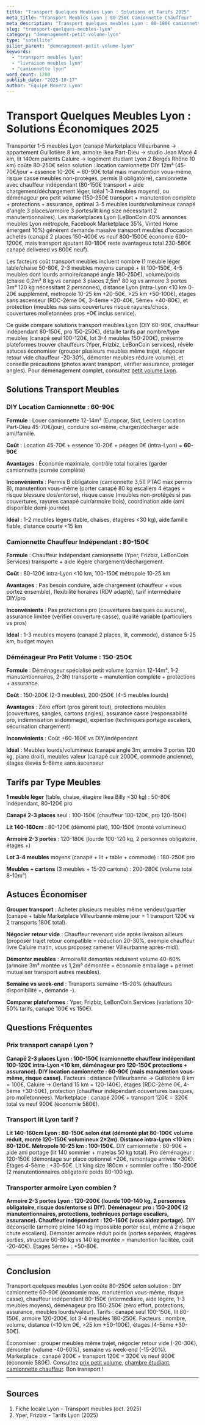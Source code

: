 ```yaml
---
title: "Transport Quelques Meubles Lyon : Solutions et Tarifs 2025"
meta_title: "Transport Meubles Lyon | 80-250€ Camionnette Chauffeur"
meta_description: "Transport quelques meubles Lyon : 80-180€ camionnette 1-5 meubles, 150-250€ pro. Canapé, lit, armoire, table. Marketplace, pros, DIY."
slug: "transport-quelques-meubles-lyon"
category: "demenagement-petit-volume-lyon"
type: "satellite"
pilier_parent: "demenagement-petit-volume-lyon"
keywords:
  - "transport meubles lyon"
  - "livraison meubles lyon"
  - "camionnette lyon"
word_count: 1200
publish_date: "2025-10-17"
author: "Équipe Moverz Lyon"
---
```


# Transport Quelques Meubles Lyon : Solutions Économiques 2025

Transporter 1-5 meubles Lyon (canapé Marketplace Villeurbanne → appartement Guillotière 8 km, armoire Ikea Part-Dieu → studio Jean Macé 4 km, lit 140cm parents Caluire → logement étudiant Lyon 2 Berges Rhône 10 km) coûte 80-250€ selon solution : location camionnette DIY 12m³ (45-70€/jour + essence 10-20€ = 60-90€ total mais manutention vous-même, risque casse meubles non-protégés, permis B obligatoire), camionnette avec chauffeur indépendant (80-150€ transport + aide chargement/déchargement léger, idéal 1-3 meubles moyens), ou déménageur pro petit volume (150-250€ transport + manutention complète + protections + assurance, optimal 3-5 meubles lourds/volumineux canapé d'angle 3 places/armoire 3 portes/lit king size nécessitant 2 manutentionnaires). Les marketplaces Lyon (LeBonCoin 40% annonces meubles Lyon métropole, Facebook Marketplace 35%, Vinted Home émergent 10%) génèrent demande massive transport meubles d'occasion achetés (canapé 2 places 150-400€ vs neuf 800-1500€ économie 600-1200€, mais transport ajoutant 80-180€ reste avantageux total 230-580€ canapé delivered vs 800€ neuf).

Les facteurs coût transport meubles incluent nombre (1 meuble léger table/chaise 50-80€, 2-3 meubles moyens canapé + lit 100-150€, 4-5 meubles dont lourds armoire/canapé angle 180-250€), volume/poids (chaise 0,2m³ 8 kg vs canapé 3 places 2,5m³ 80 kg vs armoire 3 portes 3m³ 120 kg nécessitant 2 personnes), distance Lyon (intra-Lyon <10 km 0-20€ supplément, métropole 10-25 km +20-50€, >25 km +50-100€), étages sans ascenseur (RDC-2ème 0€, 3-4ème +20-40€, 5ème+ +40-80€), et protection (meubles nus sans couvertures risque rayures/chocs, couvertures molletonnées pros +0€ inclus service).

Ce guide compare solutions transport meubles Lyon (DIY 60-90€, chauffeur indépendant 80-150€, pro 150-250€), détaille tarifs par nombre/type meubles (canapé seul 100-120€, lot 3-4 meubles 150-200€), présente plateformes trouver chauffeurs (Yper, Frizbiz, LeBonCoin services), révèle astuces économiser (grouper plusieurs meubles même trajet, négocier retour vide chauffeur -20-30%, démonter meubles réduire volume), et conseille précautions (photos avant transport, vérifier assurance, protéger angles). Pour déménagement complet, consultez [petit volume Lyon](/blog/satellites/prix-petit-demenagement-lyon).

## Solutions Transport Meubles

### DIY Location Camionnette : 60-90€

**Formule** : Louer camionnette 12-14m³ (Europcar, Sixt, Leclerc Location Part-Dieu 45-70€/jour), conduire soi-même, charger/décharger aide ami/famille.

**Coût** : Location 45-70€ + essence 10-20€ + péages 0€ (intra-Lyon) = **60-90€**

**Avantages** : Économie maximale, contrôle total horaires (garder camionnette journée complète)

**Inconvénients** : Permis B obligatoire (camionnette 3,5T PTAC max permis B), manutention vous-même (porter canapé 80 kg escaliers 4 étages = risque blessure dos/entorse), risque casse (meubles non-protégés si pas couvertures, rayures canapé cuir/armoire bois), coordination aide (ami disponible demi-journée)

**Idéal** : 1-2 meubles légers (table, chaises, étagères <30 kg), aide famille fiable, distance courte <15 km

### Camionnette Chauffeur Indépendant : 80-150€

**Formule** : Chauffeur indépendant camionnette (Yper, Frizbiz, LeBonCoin Services) transporte + aide légère chargement/déchargement.

**Coût** : 80-120€ intra-Lyon <10 km, 100-150€ métropole 10-25 km

**Avantages** : Pas besoin conduire, aide chargement (chauffeur + vous portez ensemble), flexibilité horaires (RDV adapté), tarif intermédiaire DIY/pro

**Inconvénients** : Pas protections pro (couvertures basiques ou aucune), assurance limitée (vérifier couverture casse), qualité variable (particuliers vs pros)

**Idéal** : 1-3 meubles moyens (canapé 2 places, lit, commode), distance 5-25 km, budget moyen

### Déménageur Pro Petit Volume : 150-250€

**Formule** : Déménageur spécialisé petit volume (camion 12-14m³, 1-2 manutentionnaires, 2-3h) transporte + manutention complète + protections + assurance.

**Coût** : 150-200€ (2-3 meubles), 200-250€ (4-5 meubles lourds)

**Avantages** : Zéro effort (pros gèrent tout), protections meubles (couvertures, sangles, cartons angles), assurance casse (responsabilité pro, indemnisation si dommage), expertise (techniques portage escaliers, sécurisation chargement)

**Inconvénients** : Coût +60-160€ vs DIY/indépendant

**Idéal** : Meubles lourds/volumineux (canapé angle 3m, armoire 3 portes 120 kg, piano droit), meubles valeur (canapé cuir 2000€, commode ancienne), étages élevés 5-6ème sans ascenseur

## Tarifs par Type Meubles

**1 meuble léger** (table, chaise, étagère Ikea Billy <30 kg) : 50-80€ indépendant, 80-120€ pro

**Canapé 2-3 places** seul : 100-150€ (chauffeur 100-120€, pro 120-150€)

**Lit 140-160cm** : 80-120€ (démonté plat), 100-150€ (monté volumineux)

**Armoire 2-3 portes** : 120-180€ (lourde 100-120 kg, 2 personnes obligatoire, étages +)

**Lot 3-4 meubles** moyens (canapé + lit + table + commode) : 180-250€ pro

**Meubles + cartons** (3 meubles + 15-20 cartons) : 200-280€ (volume total 8-10m³)

## Astuces Économiser

**Grouper transport** : Acheter plusieurs meubles même vendeur/quartier (canapé + table Marketplace Villeurbanne même jour = 1 transport 120€ vs 2 transports 180€ total).

**Négocier retour vide** : Chauffeur revenant vide après livraison ailleurs (proposer trajet retour compatible = réduction 20-30%, exemple chauffeur livre Caluire matin, vous proposez ramener Villeurbanne après-midi).

**Démonter meubles** : Armoire/lit démontés réduisent volume 40-60% (armoire 3m³ montée vs 1,2m³ démontée = économie emballage + permet mutualiser transport autres meubles).

**Semaine vs week-end** : Transports semaine -15-20% (chauffeurs disponibilité +, demande -).

**Comparer plateformes** : Yper, Frizbiz, LeBonCoin Services (variations 30-50% tarifs, canapé 100€ vs 150€).

## Questions Fréquentes

### Prix transport canapé Lyon ?

**Canapé 2-3 places Lyon : 100-150€ (camionnette chauffeur indépendant 100-120€ intra-Lyon <10 km, déménageur pro 120-150€ protections + assurance). DIY location camionnette : 60-90€ (mais manutention vous-même, risque casse).** Facteurs : distance (Villeurbanne → Guillotière 8 km = 100€, Caluire → Gerland 15 km = 120-140€), étages (RDC-2ème 0€, 4-5ème +30-50€), protection (chauffeur indépendant couvertures basiques, pro molletonnées). Marketplace : canapé 200€ + transport 120€ = 320€ total vs neuf 900€ (économie 580€).

### Transport lit Lyon tarif ?

**Lit 140-160cm Lyon : 80-150€ selon état (démonté plat 80-100€ volume réduit, monté 120-150€ volumineux 2×2m). Distance intra-Lyon <10 km : 80-120€. Métropole 10-25 km : 100-150€.** DIY camionnette : 60-90€ + aide ami portage (lit 140 sommier + matelas 50 kg total). Pro déménageur : 120-150€ (démontage sur place optionnel +20€, remontage arrivée +30€). Étages 4-5ème : +30-50€. Lit king size 180cm + sommier coffre : 150-200€ (2 manutentionnaires obligatoire poids 80-100 kg).

### Transporter armoire Lyon combien ?

**Armoire 2-3 portes Lyon : 120-200€ (lourde 100-140 kg, 2 personnes obligatoire, risque dos/entorse si DIY). Déménageur pro : 150-200€ (2 manutentionnaires, protections, techniques portage escaliers, assurance). Chauffeur indépendant : 120-160€ (vous aidez portage).** DIY déconseillé (armoire pleine 140 kg impossible porter seul, même à 2 risque chute escaliers). Démonter armoire réduit poids (portes séparées, étagères sorties, structure 60-80 kg vs 140 kg montée = manutention facilitée, coût -20-40€). Étages 5ème+ : +50-80€.

---

## Conclusion

Transport quelques meubles Lyon coûte 80-250€ selon solution : DIY camionnette 60-90€ (économie max, manutention vous-même, risque casse), chauffeur indépendant 80-150€ (intermédiaire, aide légère, 1-3 meubles moyens), déménageur pro 150-250€ (zéro effort, protections, assurance, meubles lourds/valeur). Tarifs : canapé seul 100-150€, lit 80-150€, armoire 120-200€, lot 3-4 meubles 180-250€. Facteurs : nombre, volume, distance (<10 km 0€, >25 km +50-100€), étages (4-5ème +30-50€).

Économiser : grouper meubles même trajet, négocier retour vide (-20-30€), démonter (volume -40-60%), semaine vs week-end (-15-20%). Marketplace : canapé 200€ + transport 120€ = 320€ vs neuf 900€ (économie 580€). Consultez [prix petit volume](/blog/satellites/prix-petit-demenagement-lyon), [chambre étudiant](/blog/satellites/demenagement-chambre-etudiant-lyon), [camionnette chauffeur](/blog/satellites/camionnette-chauffeur-lyon). Bon transport !

---

## Sources

1. Fiche locale Lyon - Transport meubles (oct. 2025)
2. Yper, Frizbiz - Tarifs Lyon (2025)


